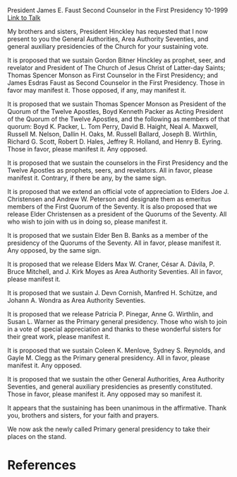 President James E. Faust
Second Counselor in the First Presidency
10-1999
[Link to Talk](https://www.churchofjesuschrist.org/study/general-conference/1999/10/the-sustaining-of-church-officers?lang=eng)

My brothers and sisters, President Hinckley has requested that I now present to you the General Authorities, Area Authority Seventies, and general auxiliary presidencies of the Church for your sustaining vote.

It is proposed that we sustain Gordon Bitner Hinckley as prophet, seer, and revelator and President of The Church of Jesus Christ of Latter-day Saints; Thomas Spencer Monson as First Counselor in the First Presidency; and James Esdras Faust as Second Counselor in the First Presidency. Those in favor may manifest it. Those opposed, if any, may manifest it.

It is proposed that we sustain Thomas Spencer Monson as President of the Quorum of the Twelve Apostles, Boyd Kenneth Packer as Acting President of the Quorum of the Twelve Apostles, and the following as members of that quorum: Boyd K. Packer, L. Tom Perry, David B. Haight, Neal A. Maxwell, Russell M. Nelson, Dallin H. Oaks, M. Russell Ballard, Joseph B. Wirthlin, Richard G. Scott, Robert D. Hales, Jeffrey R. Holland, and Henry B. Eyring. Those in favor, please manifest it. Any opposed.

It is proposed that we sustain the counselors in the First Presidency and the Twelve Apostles as prophets, seers, and revelators. All in favor, please manifest it. Contrary, if there be any, by the same sign.

It is proposed that we extend an official vote of appreciation to Elders Joe J. Christensen and Andrew W. Peterson and designate them as emeritus members of the First Quorum of the Seventy. It is also proposed that we release Elder Christensen as a president of the Quorums of the Seventy. All who wish to join with us in doing so, please manifest it.

It is proposed that we sustain Elder Ben B. Banks as a member of the presidency of the Quorums of the Seventy. All in favor, please manifest it. Any opposed, by the same sign.

It is proposed that we release Elders Max W. Craner, César A. Dávila, P. Bruce Mitchell, and J. Kirk Moyes as Area Authority Seventies. All in favor, please manifest it.

It is proposed that we sustain J. Devn Cornish, Manfred H. Schütze, and Johann A. Wondra as Area Authority Seventies.

It is proposed that we release Patricia P. Pinegar, Anne G. Wirthlin, and Susan L. Warner as the Primary general presidency. Those who wish to join in a vote of special appreciation and thanks to these wonderful sisters for their great work, please manifest it.

It is proposed that we sustain Coleen K. Menlove, Sydney S. Reynolds, and Gayle M. Clegg as the Primary general presidency. All in favor, please manifest it. Any opposed.

It is proposed that we sustain the other General Authorities, Area Authority Seventies, and general auxiliary presidencies as presently constituted. Those in favor, please manifest it. Any opposed may so manifest it.

It appears that the sustaining has been unanimous in the affirmative. Thank you, brothers and sisters, for your faith and prayers.

We now ask the newly called Primary general presidency to take their places on the stand.

# References
